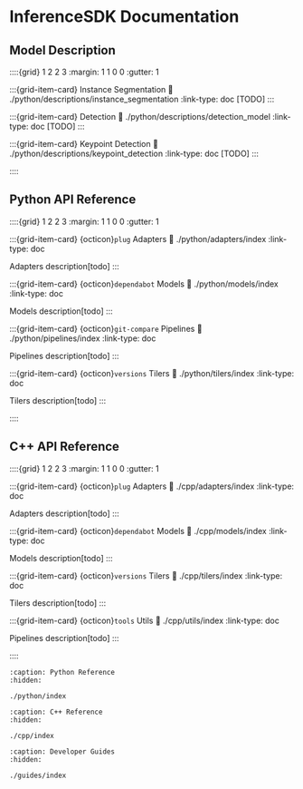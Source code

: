 # InferenceSDK Documentation

## Model Description

::::{grid} 1 2 2 3
:margin: 1 1 0 0
:gutter: 1

:::{grid-item-card} Instance Segmentation
:link: ./python/descriptions/instance_segmentation
:link-type: doc
[TODO]
:::

:::{grid-item-card} Detection
:link: ./python/descriptions/detection_model
:link-type: doc
[TODO]
:::

:::{grid-item-card} Keypoint Detection
:link: ./python/descriptions/keypoint_detection
:link-type: doc
[TODO]
:::


::::

## Python API Reference

::::{grid} 1 2 2 3
:margin: 1 1 0 0
:gutter: 1

:::{grid-item-card} {octicon}`plug` Adapters
:link: ./python/adapters/index
:link-type: doc

Adapters description[todo]
:::

:::{grid-item-card} {octicon}`dependabot` Models
:link: ./python/models/index
:link-type: doc

Models description[todo]
:::

:::{grid-item-card} {octicon}`git-compare` Pipelines
:link: ./python/pipelines/index
:link-type: doc

Pipelines description[todo]
:::

:::{grid-item-card} {octicon}`versions` Tilers
:link: ./python/tilers/index
:link-type: doc

Tilers description[todo]
:::

::::

## C++ API Reference

::::{grid} 1 2 2 3
:margin: 1 1 0 0
:gutter: 1

:::{grid-item-card} {octicon}`plug` Adapters
:link: ./cpp/adapters/index
:link-type: doc

Adapters description[todo]
:::

:::{grid-item-card} {octicon}`dependabot` Models
:link: ./cpp/models/index
:link-type: doc

Models description[todo]
:::

:::{grid-item-card} {octicon}`versions` Tilers
:link: ./cpp/tilers/index
:link-type: doc

Tilers description[todo]
:::

:::{grid-item-card} {octicon}`tools` Utils
:link: ./cpp/utils/index
:link-type: doc

Pipelines description[todo]
:::

::::

```{toctree}
:caption: Python Reference
:hidden:

./python/index
```

```{toctree}
:caption: C++ Reference
:hidden:

./cpp/index
```

```{toctree}
:caption: Developer Guides
:hidden:

./guides/index
```
